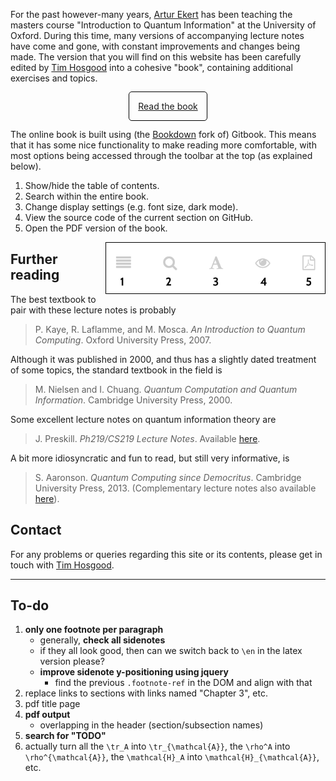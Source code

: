 For the past however-many years, [Artur Ekert](https://www.arturekert.com/) has been teaching the masters course "Introduction to Quantum Information" at the University of Oxford.
During this time, many versions of accompanying lecture notes have come and gone, with constant improvements and changes being made.
The version that you will find on this website has been carefully edited by [Tim Hosgood](https://thosgood.com) into a cohesive "book", containing additional exercises and topics.

<div style="text-align: center;margin: 2em"><a href="book/" style="padding: 1em;border: 1px solid black;border-radius: 5px;">Read the book</a></div>

The online book is built using (the [Bookdown](https://github.com/rstudio/bookdown/) fork of) Gitbook.
This means that it has some nice functionality to make reading more comfortable, with most options being accessed through the toolbar at the top (as explained below).

1. Show/hide the table of contents.
2. Search within the entire book.
3. Change display settings (e.g. font size, dark mode).
4. View the source code of the current section on GitHub.
5. Open the PDF version of the book.

<img src="gitbook-toolbar.png" alt="The book toolbar" width="350" style="border: 1px solid black;float: right;">


## Further reading

The best textbook to pair with these lecture notes is probably
> P. Kaye, R. Laflamme, and M. Mosca. _An Introduction to Quantum Computing_. Oxford University Press, 2007.

Although it was published in 2000, and thus has a slightly dated treatment of some topics, the standard textbook in the field is
> M. Nielsen and I. Chuang. _Quantum Computation and Quantum Information_. Cambridge University Press, 2000.

Some excellent lecture notes on quantum information theory are
> J. Preskill. _Ph219/CS219 Lecture Notes_. Available [here](http://theory.caltech.edu/~preskill/ph219/index.html#lecture).

A bit more idiosyncratic and fun to read, but still very informative, is
> S. Aaronson. _Quantum Computing since Democritus_. Cambridge University Press, 2013. (Complementary lecture notes also available [here](https://www.scottaaronson.com/democritus/)).


## Contact

For any problems or queries regarding this site or its contents, please get in touch with [Tim Hosgood](https://thosgood.com).


---

## To-do

1. **only one footnote per paragraph**
    + generally, **check all sidenotes**
    + if they all look good, then can we switch back to `\en` in the latex version please?
    + **improve sidenote y-positioning using jquery**
        - find the previous `.footnote-ref` in the DOM and align with that
1. replace links to sections with links named "Chapter 3", etc.
1. pdf title page
1. **pdf output**
    + overlapping in the header (section/subsection names)
1. **search for "TODO"**
1. actually turn all the `\tr_A` into `\tr_{\mathcal{A}}`, the `\rho^A` into `\rho^{\mathcal{A}}`, the `\mathcal{H}_A` into `\mathcal{H}_{\mathcal{A}}`, etc.
